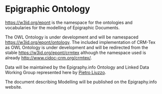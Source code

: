 # Epigraphic Ontology

https://w3id.org/epont is the namespace for the ontologies and vocabularies for the modelling of Epigraphic Documents.

The OWL Ontology is under development and will be namespaced https://w3id.org/epont/ontology.
The included implementation of CRM-Tex as OWL Ontology is under development and will be redirected from the stable https://w3id.org/epont/crmtex although the namespace used is already http://www.cidoc-crm.org/crmtex/.

Data will be maintained by the Epigraphy.info Ontology and Linked Data Working Group represented here by [Pietro Liuzzo](https://orcid.org/0000-0001-5714-4011).

The document describing Modelling will be published on the Epigraphy.info website.
